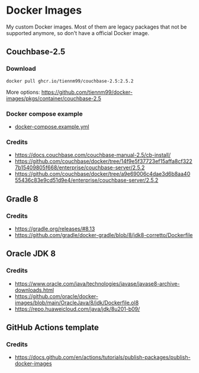 # Docker Images

My custom Docker images. Most of them are legacy packages that not be supported anymore, so don't have a official Docker image.

## Couchbase-2.5

### Download

```
docker pull ghcr.io/tiennm99/couchbase-2.5:2.5.2
```

More options: https://github.com/tiennm99/docker-images/pkgs/container/couchbase-2.5

### Docker compose example

- [docker-compose.example.yml](couchbase-2.5/docker-compose.example.yml)

### Credits

- https://docs.couchbase.com/couchbase-manual-2.5/cb-install/
- https://github.com/couchbase/docker/tree/14f9e5f37723ef15affa8cf3227b15409805f668/enterprise/couchbase-server/2.5.2
- https://github.com/couchbase/docker/tree/a9e69006c4dae3d6b8aa4055436c83e9cd51d9e4/enterprise/couchbase-server/2.5.2

## Gradle 8

### Credits

- https://gradle.org/releases/#8.13
- https://github.com/gradle/docker-gradle/blob/8/jdk8-corretto/Dockerfile

## Oracle JDK 8

### Credits

- https://www.oracle.com/java/technologies/javase/javase8-archive-downloads.html
- https://github.com/oracle/docker-images/blob/main/OracleJava/8/jdk/Dockerfile.ol8
- https://repo.huaweicloud.com/java/jdk/8u201-b09/

## GitHub Actions template

### Credits

- https://docs.github.com/en/actions/tutorials/publish-packages/publish-docker-images

